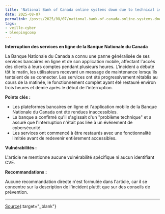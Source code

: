 ```yaml
---
title: 'National Bank of Canada online systems down due to technical issue'
date: 2025-08-07
permalink: /posts/2025/08/07/national-bank-of-canada-online-systems-down-due-to-technical-issue/
tags:
- veille-cyber
- bleepingcomp
---
```

**Interruption des services en ligne de la Banque Nationale du Canada**

La Banque Nationale du Canada a connu une panne généralisée de ses services bancaires en ligne et de son application mobile, affectant l'accès des clients à leurs comptes pendant plusieurs heures. L'incident a débuté tôt le matin, les utilisateurs recevant un message de maintenance lorsqu'ils tentaient de se connecter. Les services ont été progressivement rétablis au cours de la matinée, le fonctionnement complet ayant été restauré environ trois heures et demie après le début de l'interruption.

**Points clés :**

*   Les plateformes bancaires en ligne et l'application mobile de la Banque Nationale du Canada ont été rendues inaccessibles.
*   La banque a confirmé qu'il s'agissait d'un "problème technique" et a assuré que l'interruption n'était pas liée à un événement de cybersécurité.
*   Les services ont commencé à être restaurés avec une fonctionnalité limitée avant de redevenir entièrement accessibles.

**Vulnérabilités :**

L'article ne mentionne aucune vulnérabilité spécifique ni aucun identifiant CVE.

**Recommandations :**

Aucune recommandation directe n'est formulée dans l'article, car il se concentre sur la description de l'incident plutôt que sur des conseils de prévention.

---
[Source](https://www.bleepingcomputer.com/news/technology/national-bank-of-canada-online-systems-down-due-to-technical-issue/){:target="_blank"}

